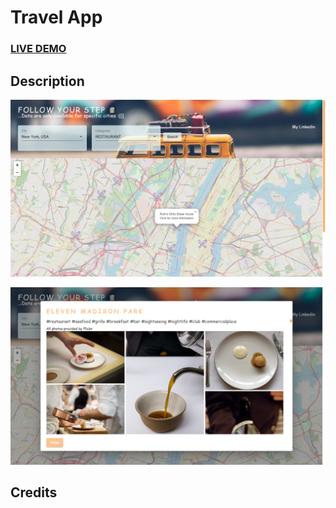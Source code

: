 # Travel App

### <a href="https://vinguyen3747.github.io/travel-app/">LIVE DEMO</a>

## Description
![Screenshot](screenshot1.png?raw=true "Screenshot")

![Screenshot](screenshot2.png?raw=true "Screenshot")

## Credits